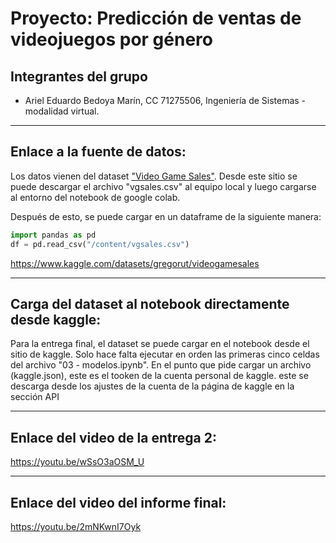 # Proyecto: Predicción de ventas de videojuegos por género
## Integrantes del grupo
- Ariel Eduardo Bedoya Marín, CC 71275506, Ingeniería de Sistemas - modalidad virtual.
___
## **Enlace a la fuente de datos:**
Los datos vienen del dataset ["Video Game Sales"](https://www.kaggle.com/datasets/gregorut/videogamesales?select=vgsales.csv). Desde este sitio se puede descargar el archivo "vgsales.csv" al equipo local y luego cargarse al entorno del notebook de google colab.

Después de esto, se puede cargar en un dataframe de la siguiente manera:
```python
import pandas as pd
df = pd.read_csv("/content/vgsales.csv")
```

<https://www.kaggle.com/datasets/gregorut/videogamesales>
___
## Carga del dataset al notebook directamente desde kaggle:
Para la entrega final, el dataset se puede cargar en el notebook desde el sitio de kaggle. Solo hace falta ejecutar en orden las primeras cinco celdas del archivo "03 - modelos.ipynb". En el punto que pide cargar un archivo (kaggle.json), este es el tooken de la cuenta personal de kaggle. este se descarga desde los ajustes de la cuenta de la página de kaggle en la sección API
___
## Enlace del video de la entrega 2:

https://youtu.be/wSsO3aOSM_U
___
## Enlace del video del informe final:
https://youtu.be/2mNKwnI7Oyk
